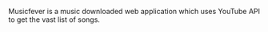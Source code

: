 Musicfever is a music downloaded web application which uses YouTube API to get the vast list of songs.
